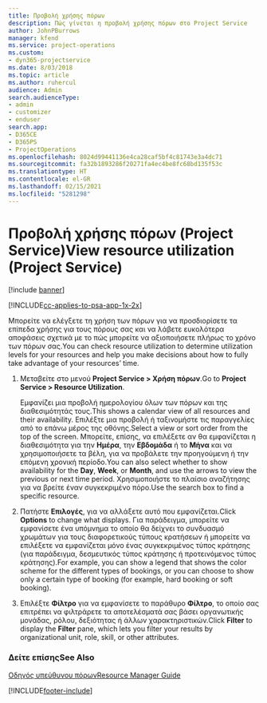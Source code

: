 ```yaml
---
title: Προβολή χρήσης πόρων
description: Πώς γίνεται η προβολή χρήσης πόρων στο Project Service
author: JohnPBurrows
manager: kfend
ms.service: project-operations
ms.custom:
- dyn365-projectservice
ms.date: 8/03/2018
ms.topic: article
ms.author: ruhercul
audience: Admin
search.audienceType:
- admin
- customizer
- enduser
search.app:
- D365CE
- D365PS
- ProjectOperations
ms.openlocfilehash: 8024d99441136e4ca28caf5bf4c81743e3a4dc71
ms.sourcegitcommit: fa32b1893286f20271fa4ec4be8fc68bd135f53c
ms.translationtype: HT
ms.contentlocale: el-GR
ms.lasthandoff: 02/15/2021
ms.locfileid: "5281298"
---
```

# <a name="view-resource-utilization-project-service"></a><span data-ttu-id="098ba-103">Προβολή χρήσης πόρων (Project Service)</span><span class="sxs-lookup"><span data-stu-id="098ba-103">View resource utilization (Project Service)</span></span>

[!include [banner](../includes/psa-now-project-operations.md)]

[!INCLUDE[cc-applies-to-psa-app-1x-2x](../includes/cc-applies-to-psa-app-1x-2x.md)]

<span data-ttu-id="098ba-104">Μπορείτε να ελέγξετε τη χρήση των πόρων για να προσδιορίσετε τα επίπεδα χρήσης για τους πόρους σας και να λάβετε ευκολότερα αποφάσεις σχετικά με το πώς μπορείτε να αξιοποιήσετε πλήρως το χρόνο των πόρων σας.</span><span class="sxs-lookup"><span data-stu-id="098ba-104">You can check resource utilization to determine utilization levels for your resources and help you make decisions about how to fully take advantage of your resources’ time.</span></span>  
  
1. <span data-ttu-id="098ba-105">Μεταβείτε στο μενού **Project Service > Χρήση πόρων**.</span><span class="sxs-lookup"><span data-stu-id="098ba-105">Go to **Project Service > Resource Utilization**.</span></span> 

     <span data-ttu-id="098ba-106">Εμφανίζει μια προβολή ημερολογίου όλων των πόρων και της διαθεσιμότητάς τους.</span><span class="sxs-lookup"><span data-stu-id="098ba-106">This shows a calendar view of all resources and their availability.</span></span> <span data-ttu-id="098ba-107">Επιλέξτε μια προβολή ή ταξινομήστε τις παραγγελίες από το επάνω μέρος της οθόνης.</span><span class="sxs-lookup"><span data-stu-id="098ba-107">Select a view or sort order from the top of the screen.</span></span> <span data-ttu-id="098ba-108">Μπορείτε, επίσης, να επιλέξετε αν θα εμφανίζεται η διαθεσιμότητα για την **Ημέρα**, την **Εβδομάδα** ή το **Μήνα** και να χρησιμοποιήσετε τα βέλη, για να προβάλετε την προηγούμενη ή την επόμενη χρονική περίοδο.</span><span class="sxs-lookup"><span data-stu-id="098ba-108">You can also select whether to show availability for the **Day**, **Week**, or **Month**, and use the arrows to view the previous or next time period.</span></span> <span data-ttu-id="098ba-109">Χρησιμοποιήστε το πλαίσιο αναζήτησης για να βρείτε έναν συγκεκριμένο πόρο.</span><span class="sxs-lookup"><span data-stu-id="098ba-109">Use the search box to find a specific resource.</span></span>      
  
2. <span data-ttu-id="098ba-110">Πατήστε **Επιλογές**, για να αλλάξετε αυτό που εμφανίζεται.</span><span class="sxs-lookup"><span data-stu-id="098ba-110">Click **Options** to change what displays.</span></span> <span data-ttu-id="098ba-111">Για παράδειγμα, μπορείτε να εμφανίσετε ένα υπόμνημα το οποίο θα δείχνει το συνδυασμό χρωμάτων για τους διαφορετικούς τύπους κρατήσεων ή μπορείτε να επιλέξετε να εμφανίζεται μόνο ένας συγκεκριμένος τύπος κράτησης (για παράδειγμα, δεσμευτικός τύπος κράτησης ή προτεινόμενος τύπος κράτησης).</span><span class="sxs-lookup"><span data-stu-id="098ba-111">For example, you can show a legend that shows the color scheme for the different types of bookings, or you can choose to show only a certain type of booking (for example, hard booking or soft booking).</span></span>  

3. <span data-ttu-id="098ba-112">Επιλέξτε **Φίλτρο** για να εμφανίσετε το παράθυρο **Φίλτρο**, το οποίο σας επιτρέπει να φιλτράρετε τα αποτελέσματά σας βάσει οργανωτικής μονάδας, ρόλου, δεξιότητας ή άλλων χαρακτηριστικών.</span><span class="sxs-lookup"><span data-stu-id="098ba-112">Click **Filter** to display the **Filter** pane, which lets you filter your results by organizational unit, role, skill, or other attributes.</span></span>  
  
### <a name="see-also"></a><span data-ttu-id="098ba-113">Δείτε επίσης</span><span class="sxs-lookup"><span data-stu-id="098ba-113">See Also</span></span>  
 [<span data-ttu-id="098ba-114">Οδηγός υπεύθυνου πόρων</span><span class="sxs-lookup"><span data-stu-id="098ba-114">Resource Manager Guide</span></span>](../psa/resource-manager-guide.md)


[!INCLUDE[footer-include](../includes/footer-banner.md)]